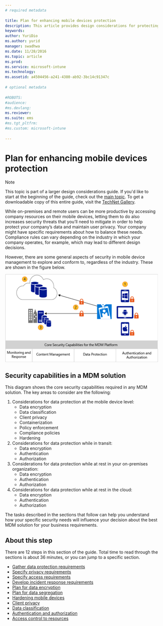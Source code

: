 ```yaml
---
# required metadata

title: Plan for enhancing mobile devices protection
description: This article provides design considerations for protecting your mobile devices in a mobile device management scenario.
keywords:
author: YuriDio
ms.author: yurid
manager: swadhwa
ms.date: 11/28/2016
ms.topic: article
ms.prod:
ms.service: microsoft-intune
ms.technology:
ms.assetid: a4504456-a241-4380-ab92-3bc14c91347c

# optional metadata

#ROBOTS:
#audience:
#ms.devlang:
ms.reviewer:
ms.suite: ems
#ms.tgt_pltfrm:
#ms.custom: microsoft-intune

---
```


# Plan for enhancing mobile devices protection

>[!NOTE]
>This topic is part of a larger design considerations guide. If you'd like to start at the beginning of the guide, check out the [main topic](mdm-design-considerations-guide.md). To get a downloadable copy of this entire guide, visit the [TechNet Gallery](https://gallery.technet.microsoft.com/Mobile-Device-Management-7d401582).

While on-premises and remote users can be more productive by accessing company resources on their mobile devices, letting them to do also increases security threats that you’ll need to mitigate in order to help protect your company’s data and maintain user privacy. Your company might have specific requirements about how to balance these needs. Compliance rules can vary depending on the industry in which your company operates, for example, which may lead to different design decisions.

However, there are some general aspects of security in mobile device management to explore and conform to, regardless of the industry. These are shown in the figure below.

![Core security capabilities for the MDM platform](./media/MDM_Figure_08.png)

## Security capabilities in a MDM solution

This diagram shows the core security capabilities required in any MDM solution. The key areas to consider are the following:

1. Considerations for data protection at the mobile device level:
	- Data encryption
	- Data classification
	- Client privacy
	- Containerization
	- Policy enforcement
	- Compliance policies
	- Hardening
2. Considerations for data protection while in transit:
	- Data encryption
	- Authentication
	- Authorization
3. Considerations for data protection while at rest in your on-premises organization:
	- Data encryption
	- Authentication
	- Authorization
4. Considerations for data protection while at rest in the cloud:
	- Data encryption
	- Authentication
	- Authorization

The tasks described in the sections that follow can help you understand how your specific security needs will influence your decision about the best MDM solution for your business requirements.

## About this step

There are 12 steps in this section of the guide. Total time to read through the sections is about 36 minutes, or you can jump to a specific section.

- [Gather data protection requirements](mdm-gather-data-protection-requirements.md)
- [Specify privacy requirements](mdm-specify-privacy-requirements.md)
- [Specify access requirements](mdm-specify-your-access-requirements.md)
- [Develop incident response requirements](mdm-develop-incident-response-requirements.md)
- [Plan for data encryption](mdm-data-encryption.md)
- [Plan for data segregation](mdm-data-segregation.md)
- [Hardening mobile devices](mdm-hardening-mobile-devices.md)
- [Client privacy](mdm-client-privacy.md)
- [Data classification](mdm-data-classification.md)
- [Authentication and authorization](mdm-authentication-authorization.md)
- [Access control to resources](mdm-access-control-resources.md)
